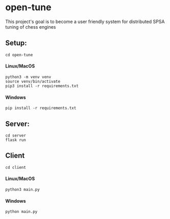 # open-tune

This project's goal is to become a user friendly system for distributed SPSA tuning of chess engines

## Setup:

```
cd open-tune
```

#### Linux/MacOS

```
python3 -m venv venv
source venv/bin/activate
pip3 install -r requirements.txt
```

#### Windows

```
pip install -r requirements.txt
```

## Server:

```
cd server
flask run
```

## Client

```
cd client
```

#### Linux/MacOS

```
python3 main.py
```

#### Windows

```
python main.py
```
